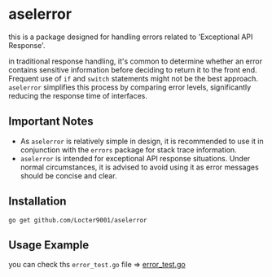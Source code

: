 # aselerror

this is a package designed for handling errors related to 'Exceptional API Response'.

in traditional response handling, it's common to determine whether an error contains
sensitive information before deciding to return it to the front end. Frequent use of
`if` and `switch` statements might not be the best approach. `aselerror` simplifies
this process by comparing error levels, significantly reducing the response time of
interfaces.



## Important Notes

- As `aselerror` is relatively simple in design, it is recommended to use it in conjunction with the `errors` package for stack trace information.
- `aselerror` is intended for exceptional API response situations. Under normal circumstances, it is advised to avoid using it as error messages should be concise and clear.



## Installation

```
go get github.com/Locter9001/aselerror
```


## Usage Example

you can check ths `error_test.go` file => [error_test.go](error_test.go)